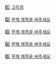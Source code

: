 <br>

1️⃣ [고득점]([https://www.acmicpc.net/](https://www.acmicpc.net/problem/3663))

2️⃣ [문제 제목을 써주세요](https://www.acmicpc.net/)

3️⃣ [문제 제목을 써주세요](https://www.acmicpc.net/)

4️⃣ [문제 제목을 써주세요](https://www.acmicpc.net/)

5️⃣ [문제 제목을 써주세요](https://www.acmicpc.net/)
